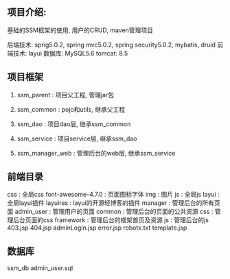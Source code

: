 ## 项目介绍:

基础的SSM框架的使用, 用户的CRUD, maven管理项目

后端技术: sprig5.0.2, spring mvc5.0.2, spring security5.0.2, mybatis, druid
前端技术: layui
数据库: MySQL5.6
tomcat: 8.5



## 项目框架

1. ssm_parent : 项目父工程, 管理jar包

2. ssm_common : pojo和utils, 继承父工程

3. ssm_dao : 项目dao层, 继承ssm_common

4. ssm_service : 项目service层, 继承ssm_dao

5. ssm_manager_web : 管理后台的web层, 继承ssm_service

    

## 前端目录

css : 全局css
font-awesome-4.7.0 : 页面图标字体
img : 图片
js : 全局js
layui : 全局layui插件
layuires : layui的开源轻博客的插件
manager : 管理后台的所有页面
	admin_user : 管理用户的页面
	common : 管理后台的页面的公共资源
	css : 管理后台页面的css
	framework : 管理后台的框架首页及资源
	js : 管理后台的js
403.jsp
404.jsp
adminLogin.jsp
error.jsp
robotx.txt
template.jsp

## 数据库

ssm_db
	admin_user.sql